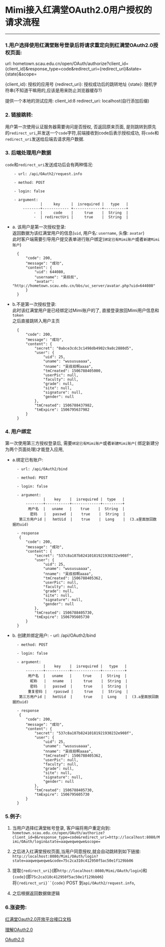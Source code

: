 # Mimi接入红满堂OAuth2.0用户授权的请求流程
------


### 1.用户选择使用红满堂账号登录后将请求重定向到红满堂OAuth2.0授权页面:

url: hometown.scau.edu.cn/open/OAuth/authorize?client_id={client_id}&response_type=code&redirect_uri={redirect_uri}&state={state}&scope=

{client_id}: 授权的应用号
{redirect_uri}: 授权成功后的跳转地址
{state}: 随机字符串(不知道干嘛用的,应该是用来防止浏览器缓存?)

提供一个本地的测试应用: 
  client_id:8
  redirect_uri: localhost(自行添加后缀)

### 2. 链接跳转:

用户第一次使用认证服务器需要询问是否授权, 否返回原来页面, 是则跳转到原先的`redirect_uri`,并发送一个`code`字符,前端接收到code后表示授权成功, 将`code`和`redirect_uri`发送给后端去请求用户数据.


### 3. 后端处理用户数据

`code`和`redirect_uri`发送成功后会有两种情况:

		- url: /api/OAuth2/request.info
		
		- method: POST
		
		- login: false
		
		- argument:
			        |     key     |  isrequired |   type   |
			--------+------------ +-------------+----------+
		 	     -  |     code    |     true    |  String  |
			     -  | redirectUri |     true    |  String  |
   
			   

- a. 该用户是第一次授权登录: <br/>
返回数据为该红满堂用户的信息(`uid`, 用户名: `username`, 头像: `avatar`)<br/>
此时客户端需要引导用户提交表单进行账户绑定(`绑定已有Mimi账户`或者`新建Mimi账户`)<br/>

		{
		    "code": 200,
		    "message": "成功",
		    "content": {
		        "uid": 644080,
		        "username": "吴叔叔",
		        "avatar": "http://hometown.scau.edu.cn/bbs/uc_server/avatar.php?uid=644080"
		    }
		}



- b.不是第一次授权登录: <br/>
此时该红满堂用户是已经绑定过Mimi账户的了, 直接登录放回Mimi用户信息和`token`<br/>
之后直接跳转入用户主页

		{
		    "code": 200,
		    "message": "成功",
		    "content": {
		        "secret": "0abce3cdc3c1498db4902c9a8c2880d5",
		        "user": {
		            "uid": 25,
		            "uname": "wususuaaaa",
		            "nname": "吴叔叔啊aaaa",
		            "tmCreated": 1506788405000,
		            "userPic": null,
		            "faculty": null,
		            "grade": null,
		            "site": null,
		            "signature": null,
		            "gender": null
		        },
		        "tmCreated": 1506788437982,
		        "tmExpire": 1506795637982
		    }
		}


### 4. 用户绑定

第一次使用第三方授权登录后, 需要`绑定已有Mimi账户`或者`新建Mimi账户`( 绑定新建分为两个页面处理)才能登入应用, 
- a.绑定已有账户:
 
		- url: /api/OAuth2/bind
		
		- method: POST
		
		- login: false
		
		- argument:
			        |    key    |  isrequired |  type   |
			--------+-----------+-------------+---------+
		 	 用户名  |   uname   |    true    |  String  |
			  密码   |   passwd  |    true    |  String  |
	     第三方用户id |   hmtUid  |    true    |  Long    |  (3.a里面放回数据的uid)
			        
		- response	     
		 {
		    "code": 200,
		    "message": "成功",
		    "content": {
		        "secret": "537c8a107b82410181921930232e908f",
		        "user": {
		            "uid": 25,
		            "uname": "wususuaaaa",
		            "nname": "吴叔叔啊aaaa",
		            "tmCreated": 1506788405362,
		            "userPic": null,
		            "faculty": null,
		            "grade": null,
		            "site": null,
		            "signature": null,
		            "gender": null
		        },
		        "tmCreated": 1506788405730,
		        "tmExpire": 1506795605730
		    }
		}
		
- b. 创建并绑定用户:
		- url: /api/OAuth2/bind
		
		- method: POST
		
		- login: false
		
		- argument:
			        |    key    |  isrequired |   type   |
			--------+-----------+-------------+----------+
		 	 用户名  |   uname   |     true    |  String  |
		 	  昵称   |   nname   |     true    |  String  |
			  密码   |   passwd  |     true    |  String  |
		 	 重复密码 |   rpasswd |     true    |  String  |		 	 			  
		 第三方用户id |   hmtUid  |     true    |  Long    |  (3.a里面放回数据的uid)
			     
		- response	     
		 {
		    "code": 200,
		    "message": "成功",
		    "content": {
		        "secret": "537c8a107b82410181921930232e908f",
		        "user": {
		            "uid": 25,
		            "uname": "wususuaaaa",
		            "nname": "吴叔叔啊aaaa",
		            "tmCreated": 1506788405362,
		            "userPic": null,
		            "faculty": null,
		            "grade": null,
		            "site": null,
		            "signature": null,
		            "gender": null
		        },
		        "tmCreated": 1506788405730,
		        "tmExpire": 1506795605730
		    }
		}




### 5.例子:

1. 当用户选择红满堂帐号登录, 客户端将用户重定向到:<br/>
`hometown.scau.edu.cn/open/OAuth/authorize?client_id=8&response_type=code&redirect_uri=http://localhost:8080/Mimi/OAuth/login&state=aaqweqweqwe&scope=`


2. 之后进入红满堂授权页面,当用户同意授权,就会自动跳转到如下链接:<br/>
`http://localhost:8080/Mimi/OAuth/login?state=aaqweqweqwe&code=75c2ca310c412950f5ac50e1f129bb06`


3. 提取`{redirect_uri}`(即`http://localhost:8080/Mimi/OAuth/login`)和`{code}`(即`75c2ca310c412950f5ac50e1f129bb06`)<br/>
将`{redirect_uri}``{code}` POST 到`api/OAuth2/request.info`,<br/>


4. 之后根据返回数据做逻辑



### 6.涨姿势:
[红满堂Oauth2.0开放平台接口文档](http://hometown.scau.edu.cn/blog/%E7%BA%A2%E6%BB%A1%E5%A0%82oauth2-0%E5%BC%80%E6%94%BE%E5%B9%B3%E5%8F%B0%E6%8E%A5%E5%8F%A3%E6%96%87%E6%A1%A3)

[理解OAuth2.0](http://www.ruanyifeng.com/blog/2014/05/oauth_2_0.html)

[OAuth2.0](https://oauth.net/2/)
